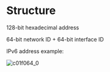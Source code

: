 # Structure

128-bit hexadecimal address

64-bit network ID + 64-bit interface ID

IPv6 address example: 

![c01f064_0](https://github.optum.com/storage/user/59362/files/001a8f33-79c1-4f67-83b7-b7f3e1e68b8c)

